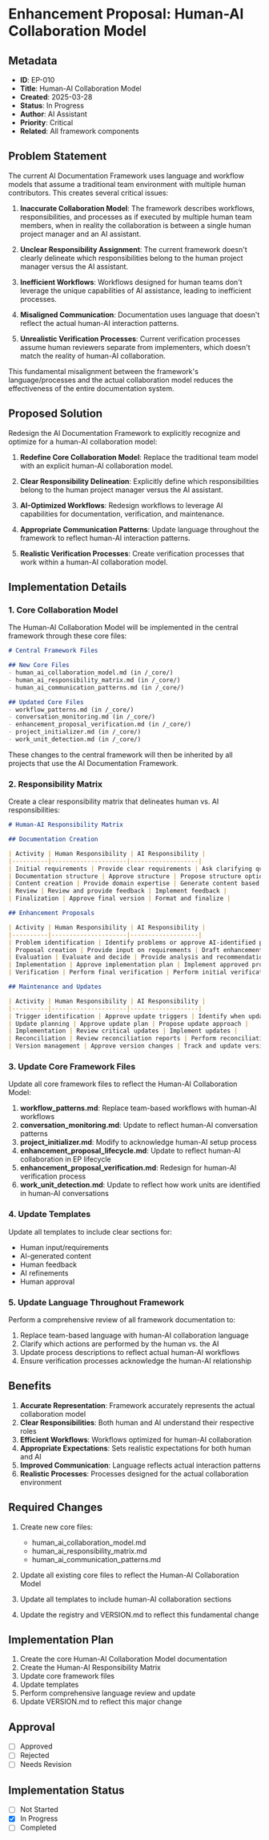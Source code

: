# Enhancement Proposal: Human-AI Collaboration Model

## Metadata
- **ID**: EP-010
- **Title**: Human-AI Collaboration Model
- **Created**: 2025-03-28
- **Status**: In Progress
- **Author**: AI Assistant
- **Priority**: Critical
- **Related**: All framework components

## Problem Statement

The current AI Documentation Framework uses language and workflow models that assume a traditional team environment with multiple human contributors. This creates several critical issues:

1. **Inaccurate Collaboration Model**: The framework describes workflows, responsibilities, and processes as if executed by multiple human team members, when in reality the collaboration is between a single human project manager and an AI assistant.

2. **Unclear Responsibility Assignment**: The current framework doesn't clearly delineate which responsibilities belong to the human project manager versus the AI assistant.

3. **Inefficient Workflows**: Workflows designed for human teams don't leverage the unique capabilities of AI assistance, leading to inefficient processes.

4. **Misaligned Communication**: Documentation uses language that doesn't reflect the actual human-AI interaction patterns.

5. **Unrealistic Verification Processes**: Current verification processes assume human reviewers separate from implementers, which doesn't match the reality of human-AI collaboration.

This fundamental misalignment between the framework's language/processes and the actual collaboration model reduces the effectiveness of the entire documentation system.

## Proposed Solution

Redesign the AI Documentation Framework to explicitly recognize and optimize for a human-AI collaboration model:

1. **Redefine Core Collaboration Model**: Replace the traditional team model with an explicit human-AI collaboration model.

2. **Clear Responsibility Delineation**: Explicitly define which responsibilities belong to the human project manager versus the AI assistant.

3. **AI-Optimized Workflows**: Redesign workflows to leverage AI capabilities for documentation, verification, and maintenance.

4. **Appropriate Communication Patterns**: Update language throughout the framework to reflect human-AI interaction patterns.

5. **Realistic Verification Processes**: Create verification processes that work within a human-AI collaboration model.

## Implementation Details

### 1. Core Collaboration Model

The Human-AI Collaboration Model will be implemented in the central framework through these core files:

```markdown
# Central Framework Files

## New Core Files
- human_ai_collaboration_model.md (in /_core/)
- human_ai_responsibility_matrix.md (in /_core/)
- human_ai_communication_patterns.md (in /_core/)

## Updated Core Files
- workflow_patterns.md (in /_core/)
- conversation_monitoring.md (in /_core/)
- enhancement_proposal_verification.md (in /_core/)
- project_initializer.md (in /_core/)
- work_unit_detection.md (in /_core/)
```

These changes to the central framework will then be inherited by all projects that use the AI Documentation Framework.

### 2. Responsibility Matrix

Create a clear responsibility matrix that delineates human vs. AI responsibilities:

```markdown
# Human-AI Responsibility Matrix

## Documentation Creation

| Activity | Human Responsibility | AI Responsibility |
|----------|---------------------|-------------------|
| Initial requirements | Provide clear requirements | Ask clarifying questions |
| Documentation structure | Approve structure | Propose structure options |
| Content creation | Provide domain expertise | Generate content based on requirements |
| Review | Review and provide feedback | Implement feedback |
| Finalization | Approve final version | Format and finalize |

## Enhancement Proposals

| Activity | Human Responsibility | AI Responsibility |
|----------|---------------------|-------------------|
| Problem identification | Identify problems or approve AI-identified problems | Proactively identify documentation problems |
| Proposal creation | Provide input on requirements | Draft enhancement proposals |
| Evaluation | Evaluate and decide | Provide analysis and recommendations |
| Implementation | Approve implementation plan | Implement approved proposals |
| Verification | Perform final verification | Perform initial verification and present results |

## Maintenance and Updates

| Activity | Human Responsibility | AI Responsibility |
|----------|---------------------|-------------------|
| Trigger identification | Approve update triggers | Identify when updates are needed |
| Update planning | Approve update plan | Propose update approach |
| Implementation | Review critical updates | Implement updates |
| Reconciliation | Review reconciliation reports | Perform reconciliation and generate reports |
| Version management | Approve version changes | Track and update version information |
```

### 3. Update Core Framework Files

Update all core framework files to reflect the Human-AI Collaboration Model:

1. **workflow_patterns.md**: Replace team-based workflows with human-AI workflows
2. **conversation_monitoring.md**: Update to reflect human-AI conversation patterns
3. **project_initializer.md**: Modify to acknowledge human-AI setup process
4. **enhancement_proposal_lifecycle.md**: Update to reflect human-AI collaboration in EP lifecycle
5. **enhancement_proposal_verification.md**: Redesign for human-AI verification process
6. **work_unit_detection.md**: Update to reflect how work units are identified in human-AI conversations

### 4. Update Templates

Update all templates to include clear sections for:
- Human input/requirements
- AI-generated content
- Human feedback
- AI refinements
- Human approval

### 5. Update Language Throughout Framework

Perform a comprehensive review of all framework documentation to:
1. Replace team-based language with human-AI collaboration language
2. Clarify which actions are performed by the human vs. the AI
3. Update process descriptions to reflect actual human-AI workflows
4. Ensure verification processes acknowledge the human-AI relationship

## Benefits

1. **Accurate Representation**: Framework accurately represents the actual collaboration model
2. **Clear Responsibilities**: Both human and AI understand their respective roles
3. **Efficient Workflows**: Workflows optimized for human-AI collaboration
4. **Appropriate Expectations**: Sets realistic expectations for both human and AI
5. **Improved Communication**: Language reflects actual interaction patterns
6. **Realistic Processes**: Processes designed for the actual collaboration environment

## Required Changes

1. Create new core files:
   - human_ai_collaboration_model.md
   - human_ai_responsibility_matrix.md
   - human_ai_communication_patterns.md

2. Update all existing core files to reflect the Human-AI Collaboration Model

3. Update all templates to include human-AI collaboration sections

4. Update the registry and VERSION.md to reflect this fundamental change

## Implementation Plan

1. Create the core Human-AI Collaboration Model documentation
2. Create the Human-AI Responsibility Matrix
3. Update core framework files
4. Update templates
5. Perform comprehensive language review and update
6. Update VERSION.md to reflect this major change

## Approval
- [ ] Approved
- [ ] Rejected
- [ ] Needs Revision

## Implementation Status
- [ ] Not Started
- [x] In Progress
- [ ] Completed
